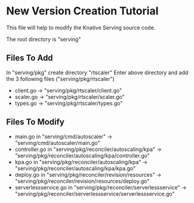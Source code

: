 
# New Version Creation Tutorial

This file will help to modify the Knative Serving source code.

The root directory is "serving"

## Files To Add

In "serving/pkg" create directory "rtscaler"
Enter above directory and add the 3 following files ("serving/pkg/rtscaler")

- client.go -> "serving/pkg/rtscaler/client.go"
- scaler.go -> "serving/pkg/rtscaler/scaler.go"
- types.go -> "serving/pkg/rtscaler/types.go"

## Files To Modify

- main.go in "serving/cmd/autoscaler" -> "serving/cmd/autoscaler/main.go"
- controller.go in "serving/pkg/reconciler/autoscaling/kpa" -> "serving/pkg/reconciler/autoscaling/kpa/controller.go"
- kpa.go in "serving/pkg/reconciler/autoscaling/kpa" -> "serving/pkg/reconciler/autoscaling/kpa/kpa.go"
- deploy.go in "serving/pkg/reconciler/revision/resources" -> "serving/pkg/reconciler/revision/resources/deploy.go"
- serverlessservice.go in "serving/pkg/reconciler/serverlessservice" -> "serving/pkg/reconciler/serverlessservice/serverlessservice.go"
